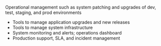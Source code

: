 Operational management such as system patching and upgrades of dev, test, staging, and prod environments 
-  Tools to manage application upgrades and new releases 
-  Tools to manage system infrastructure 
-  System monitoring and alerts; operations dashboard 
-  Production support, SLA, and incident management